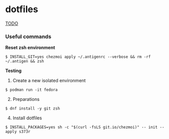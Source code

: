 # dotfiles

[TODO](https://github.com/s373r/dotfiles/issues/5)

### Useful commands

**Reset zsh environment**
```shell
$ INSTALL_GIT=yes chezmoi apply ~/.antigenrc --verbose && rm -rf ~/.antigen && zsh
```

**Testing**

1. Create a new isolated environment
```shell
$ podman run -it fedora
```

2. Preparations
```shell
$ dnf install -y git zsh
```

4. Install dotfiles
```shell
$ INSTALL_PACKAGES=yes sh -c "$(curl -fsLS git.io/chezmoi)" -- init --apply s373r
```
